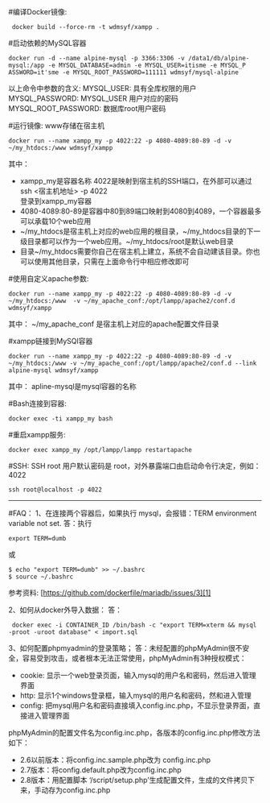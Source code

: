 ﻿#编译Docker镜像:
```
 docker build --force-rm -t wdmsyf/xampp .
```
#启动依赖的MySQL容器
```
docker run -d --name alpine-mysql -p 3366:3306 -v /data1/db/alpine-mysql:/app -e MYSQL_DATABASE=admin -e MYSQL_USER=itisme -e MYSQL_P
ASSWORD=it'sme -e MYSQL_ROOT_PASSWORD=111111 wdmsyf/mysql-alpine
```
以上命令中参数的含义:
MYSQL_USER: 具有全库权限的用户
MYSQL_PASSWORD: MYSQL_USER 用户对应的密码
MYSQL_ROOT_PASSWORD: 数据库root用户密码

#运行镜像:
www存储在宿主机
```
docker run --name xampp_my -p 4022:22 -p 4080-4089:80-89 -d -v ~/my_htdocs:/www wdmsyf/xampp
```
其中：

 - xampp_my是容器名称 4022是映射到宿主机的SSH端口，在外部可以通过 ssh <宿主机地址> -p 4022   
   登录到xampp_my容器
 - 4080-4089:80-89是容器中80到89端口映射到4080到4089，一个容器最多可以承载10个web应用
 - ~/my_htdocs是宿主机上对应的web应用的根目录，~/my_htdocs目录的下一级目录都可以作为一个web应用。~/my_htdocs/root是默认web目录
 - 目录~/my_htdocs需要你自己在宿主机上建立，系统不会自动建该目录。你也可以使用其他目录，只需在上面命令行中相应修改即可

#使用自定义apache参数:
```
docker run --name xampp_my -p 4022:22 -p 4080-4089:80-89 -d -v ~/my_htdocs:/www  -v ~/my_apache_conf:/opt/lampp/apache2/conf.d wdmsyf/xampp
```
其中：
~/my_apache_conf 是宿主机上对应的apache配置文件目录

#xampp链接到MySQl容器
```
docker run --name xampp_my -p 4022:22 -p 4080-4089:80-89 -d -v ~/my_htdocs:/www -v ~/my_apache_conf:/opt/lampp/apache2/conf.d --link alpine-mysql wdmsyf/xampp
```
其中：
apline-mysql是mysql容器的名称


#Bash连接到容器:
```
docker exec -ti xampp_my bash
```

#重启xampp服务:
```
docker exec xampp_my /opt/lampp/lampp restartapache
```

#SSH:
SSH root 用户默认密码是 root，对外暴露端口由启动命令行决定，例如：4022
```
ssh root@localhost -p 4022
```


----------

#FAQ：
1、在连接两个容器后，如果执行 mysql，会报错：TERM environment variable not set.
答：执行
```
export TERM=dumb
```
或
```
$ echo "export TERM=dumb" >> ~/.bashrc
$ source ~/.bashrc
```
参考资料:
[https://github.com/dockerfile/mariadb/issues/3][1]


2、如何从docker外导入数据：
答：
```
 docker exec -i CONTAINER_ID /bin/bash -c "export TERM=xterm && mysql -proot -uroot database" < import.sql
```

3、如何配置phpmyadmin的登录策略；
答：未经配置的phpMyAdmin很不安全，容易受到攻击，或者根本无法正常使用，phpMyAdmin有3种授权模式：

 - cookie: 显示一个web登录页面，输入mysql的用户名和密码，然后进入管理界面
 - http: 显示1个windows登录框，输入mysql的用户名和密码，然和进入管理
 - config: 把mysql用户名和密码直接填入config.inc.php，不显示登录界面，直接进入管理界面

phpMyAdmin的配置文件名为config.inc.php，各版本的config.inc.php修改方法如下：

 - 2.6以前版本：将config.inc.sample.php改为 config.inc.php
 - 2.7版本：将config.default.php改为config.inc.php
 - 2.8版本：用配置脚本 ‘/script/setup.php’生成配置文件，生成的文件拷贝下来，手动存为config.inc.php
